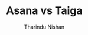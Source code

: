 ---
is_programmatic_layout_6: true
draft: false
title: "Asana vs Taiga"
snippet: "Asana vs Taiga"
image:
  src: /images/pseo/asana-vs-taiga.png
  alt: "project management, task management, agile, productivity"
publishDate: 2024-12-16
category: ""
author: "Tharindu Nishan"
tags:
  - "Project Management"
  - "Agile"
  - "Open-Source"
  - "Team"
tools:
  Asana:
    sub_title: "Simplifying Team Collaboration"
    main_content: "Asana is known for its intuitive interface and straightforward approach to task management. It's perfect for teams looking for a tool that prioritizes simplicity without sacrificing essential project-tracking features. From creating task boards to assigning deadlines, Asana shines in its ability to keep projects moving seamlessly. However, some users find its features limiting when it comes to advanced customization or scalability for larger, more complex workflows."
    features: ["Visual project views, including timelines, boards, and calendars.", "Simple task assignment with due dates and priority levels.", "Integration with tools like Slack, Google Workspace, and Microsoft Teams.", "Easy-to-use mobile app for project updates on the go."]
    analytics_rate: "⭐⭐⭐⭐⭐"
    analytics_review: "Clear and effective"
    customization_rate: "⭐⭐⭐"
    customization_review: "Basic customization"
    collaboration_features_rate: "⭐⭐⭐⭐"
    collaboration_features_review: "Strong collaboration tools"
    self_hosted: false
    open_source: false
    pricing: "Free & Paid plans"
  Taiga:
    sub_title: "Agile Project Management Made Easy"
    main_content: "Taiga is an open-source project management tool designed for agile development. It provides a flexible and customizable platform that allows teams to manage their projects in a way that suits their specific workflows. With features tailored for agile methodologies, Taiga is ideal for software development teams looking for a tool that supports iterative processes. However, its interface may require a learning curve for users unfamiliar with agile practices."
    features: ["Scrum and Kanban boards for agile project management.", "Backlog management and sprint planning tools.", "Customizable workflows and project templates.", "API access for integrations and automation."]
    analytics_rate: "⭐⭐⭐⭐"
    analytics_review: "Effective for agile tracking"
    customization_rate: "⭐⭐⭐⭐⭐"
    customization_review: "Highly customizable for agile teams"
    collaboration_features_rate: "⭐⭐⭐⭐"
    collaboration_features_review: "Good collaboration features"
    self_hosted: true
    open_source: true
    pricing: "Free for open-source; Paid plans for additional features"
description: Discover the best project management tools for your business. Compare Asana, Taiga, and Worklenz to find the perfect open-source alternative.
related: [asana-vs-redmine, asana-vs-kanboard, asana-vs-open-project, asana-vs-jira]
---